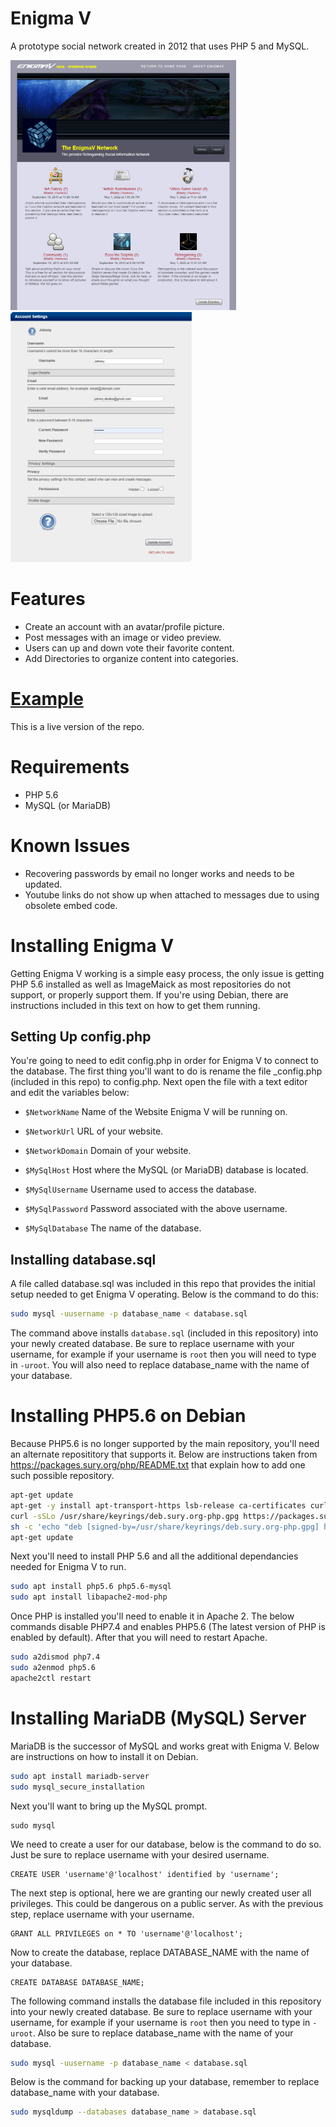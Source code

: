 # Enigma V
A prototype social network created in 2012 that uses PHP 5 and MySQL. 

<img style="height: 400px;" src="https://raw.githubusercontent.com/JohnnyLdeAlba/enigmav/master/enigmav-landing.png" /> <img style="height: 400px;" src="https://raw.githubusercontent.com/JohnnyLdeAlba/enigmav/master/enigmav-edit.png" />

# Features

- Create an account with an avatar/profile picture.
- Post messages with an image or video preview.
- Users can up and down vote their favorite content.
- Add Directories to organize content into categories.

# [Example](https://enigmav.nexusultima.com)

This is a live version of the repo.

# Requirements

- PHP 5.6
- MySQL (or MariaDB)

# Known Issues

- Recovering passwords by email no longer works and needs to be updated.
- Youtube links do not show up when attached to messages due to using obsolete embed code.

# Installing Enigma V

Getting Enigma V working is a simple easy process, the only issue is getting PHP 5.6 installed
as well as ImageMaick as most repositories do not support, or properly support them. If you're
using Debian, there are instructions included in this text on how to get them
running.

## Setting Up config.php

You're going to need to edit config.php in order for Enigma V to connect to the database.
The first thing you'll want to do is rename the file _config.php (included in this repo) to config.php. 
Next open the file with a text editor and edit the variables below:

- `$NetworkName` Name of the Website Enigma V will be running on.
- `$NetworkUrl` URL of your website.
- `$NetworkDomain` Domain of your website.

- `$MySqlHost` Host where the MySQL (or MariaDB) database is located.
- `$MySqlUsername` Username used to access the database.
- `$MySqlPassword` Password associated with the above username.
- `$MySqlDatabase` The name of the database.

## Installing database.sql

A file called database.sql was included in this repo that provides the initial setup needed
to get Enigma V operating. Below is the command to do this:

```bash
sudo mysql -uusername -p database_name < database.sql
```

The command above installs `database.sql` (included in this repository)
into your newly created database. Be sure to replace username with your
username, for example if your username is `root` then you will need to type in
`-uroot`. You will also need to replace database_name with the name of your database.

# Installing PHP5.6 on Debian

Because PHP5.6 is no longer supported by the main repository, you'll need an alternate reposititory that supports it.
Below are instructions taken from https://packages.sury.org/php/README.txt that explain how to add one such possible repository.

```bash
apt-get update
apt-get -y install apt-transport-https lsb-release ca-certificates curl
curl -sSLo /usr/share/keyrings/deb.sury.org-php.gpg https://packages.sury.org/php/apt.gpg
sh -c 'echo "deb [signed-by=/usr/share/keyrings/deb.sury.org-php.gpg] https://packages.sury.org/php/ $(lsb_release -sc) main" > /etc/apt/sources.list.d/php.list'
apt-get update
```

Next you'll need to install PHP 5.6 and all the additional dependancies needed for Enigma V to run.

```bash
sudo apt install php5.6 php5.6-mysql
sudo apt install libapache2-mod-php
```

Once PHP is installed you'll need to enable it in Apache 2. The below commands disable PHP7.4 and enables PHP5.6 (The latest version of PHP is enabled by default).
After that you will need to restart Apache.

```bash
sudo a2dismod php7.4
sudo a2enmod php5.6
apache2ctl restart
```

# Installing MariaDB (MySQL) Server

MariaDB is the successor of MySQL and works great with Enigma V. Below are instructions on how to install it on Debian.

```bash
sudo apt install mariadb-server
sudo mysql_secure_installation
```

Next you'll want to bring up the MySQL prompt.

```
sudo mysql
```

We need to create a user for our database, below is the command to do so. Just be sure to replace
username with your desired username.

```mysql
CREATE USER 'username'@'localhost' identified by 'username';
```

The next step is optional, here we are granting our newly created user all privileges. 
This could be dangerous on a public server. As with the previous step, replace username
with your username.

```mysql
GRANT ALL PRIVILEGES on * TO 'username'@'localhost';
```

Now to create the database, replace DATABASE_NAME with the name
of your database.

```mysql
CREATE DATABASE DATABASE_NAME;
```

The following command installs the database file included in this repository
into your newly created database. Be sure to replace username with your
username, for example if your username is `root` then you need to type in
`-uroot`. Also be sure to replace database_name with the name of your database.

```bash
sudo mysql -uusername -p database_name < database.sql
```

Below is the command for backing up your database, remember
to replace database_name with your database.

```bash
sudo mysqldump --databases database_name > database.sql
```
